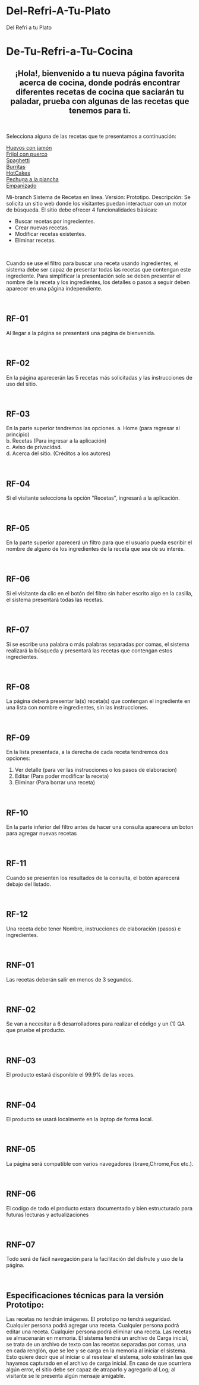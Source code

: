 # Del-Refri-A-Tu-Plato

<!DOCTYPE html>
<html>
  <head>
    <tittle>Del Refri a tu Plato</tittle>
    <link rel="stylesheet" href="//maxcdn.bootstrapcdn.com/bootstrap/3.2.0/css/bootstrap.min.css">
    <link rel="stylesheet" href="//maxcdn.bootstrapcdn.com/bootstrap/3.2.0/css/bootstrap-theme.min.css">
    <link rel="stylesheet" type="text/css" href="style.css"/>
  </head>
  <body>
    <h1>De-Tu-Refri-a-Tu-Cocina</h1>
    <h2><center>¡Hola!, bienvenido a tu nueva página favorita acerca de cocina, donde podrás encontrar diferentes recetas de cocina que saciarán tu paladar, prueba con algunas de las recetas que tenemos para ti.</center></h2>
    <br/>
      <article>
        <p>Selecciona alguna de las recetas que te presentamos a continuación:</p>
        <a href="Huevo con Jamón.md"> Huevos con jamón </a>
        <br />
        <a href="Frijol con Puerco.md"> Frijol con puerco </a>
        <br/>
        <a href="Link del apartado"> Spaghetti </a>
        <br/>
        <a href="Link del apartado"> Burritas </a>
        <br/>
        <a href="Link del apartado"> HotCakes </a>
        <br/>
        <a href="Link del apartado"> Pechuga a la plancha </a>
        <br/>
        <a href="Link del apartado"> Empanizado </a>
        <br/>
      </article>
      <article>
        <p>
          Mi-branch
          Sistema de Recetas en línea.
          Versión: Prototipo.
          Descripción:
          Se solicita un sitio web donde los visitantes puedan interactuar con un motor de búsqueda.
          El sitio debe ofrecer 4 funcionalidades básicas:
          <ul>
            <li>Buscar recetas por ingredientes.</li>
            <li>Crear nuevas recetas.</li>
            <li>Modificar recetas existentes.</li>
            <li>Eliminar recetas.</li>
          </ul>
        </p>
        <br/>  
        <p>
          Cuando se use el filtro para buscar una receta usando ingredientes, el sistema debe ser capaz de presentar todas las recetas que contengan este ingrediente.
          Para simplificar la presentación solo se deben presentar el nombre de la receta y los ingredientes, los detalles o pasos a seguir deben aparecer en una página independiente.
        </p>
        <br/>
      </article>
      <article>
        <h2> RF-01 </h2>
          <p>Al llegar  a la página se presentará una página de bienvenida.</p>
            <br/>  
        <h2> RF-02 </h2>
          <p>En la página aparecerán las 5 recetas más solicitadas y las instrucciones de uso del sitio.</p>
           <br/>
        <h2> RF-03 </h2>
         <p>En la parte superior tendremos las opciones. 
          a. Home (para regresar al principio)
          <br/>
          b. Recetas (Para ingresar a la aplicación)
          <br/>
          c. Aviso de privacidad.
          <br/>
          d. Acerca del sitio. (Créditos a los autores)
         </p>
          <br/>
        <h2> RF-04 </h2>
          <p>Si el visitante selecciona la opción "Recetas", ingresará a la aplicación.</p>
           <br/>
        <h2> RF-05 </h2>
          <p>En la parte superior aparecerá un filtro para que el usuario pueda escribir el nombre de alguno de los ingredientes de la receta que sea de su interés.</p>
           <br/>
        <h2> RF-06 </h2>
          <p>Si el visitante da clic en el botón del filtro sin haber escrito algo en la casilla, el sistema presentará todas las recetas.</p>
            <br/>
        <h2> RF-07 </h2>
          <p> Si se escribe una palabra o más palabras separadas por comas, el sistema realizará la búsqueda y presentará las recetas que contengan estos ingredientes. </p>
            <br/>
        <h2> RF-08 </h2>
          <p> La página deberá presentar la(s) receta(s) que contengan el ingrediente en una lista con nombre e ingredientes, sin las instrucciones. </p>
            <br/>
        <h2> RF-09 </h2>
          <p>En la lista presentada, a la derecha de cada receta tendremos dos opciones:</p>
            <ol>
              <li>Ver detalle (para ver las instrucciones o los pasos de elaboracion)</li>
              <li>Editar (Para poder modificar la receta)</li>
              <li>Eliminar (Para borrar una receta)</li>
            </ol>
            <br/>
        <h2> RF-10 </h2>
          <p>En la parte inferior del filtro antes de hacer una consulta aparecera un boton para agregar nuevas recetas</p>
            <br/>
        <h2> RF-11 </h2>
          <p>Cuando se presenten los resultados de la consulta, el botón aparecerá debajo del listado.</p>
            <br/>
        <h2> RF-12 </h2>
          <p>Una receta debe tener Nombre, instrucciones de elaboración (pasos) e ingredientes.</p>
            <br/>
       </article>
       <article>
        <h2>  RNF-01 </h2>
          <p>Las recetas deberán salir en menos de 3 segundos.</p>
            <br/>
        <h2>  RNF-02 </h2>
          <p>Se van a necesitar a 6 desarrolladores para realizar el código y un (1) QA que pruebe el producto.</p>
            <br/>
        <h2> RNF-03 </h2>
          <p>El producto estará disponible el 99.9% de las veces.</p>
            <br/>
        <h2>  RNF-04 </h2>
          <p>El producto se usará localmente en la laptop de forma local.</p>
            <br/>
        <h2> RNF-05 </h2>
          <p> La página será compatible con varios navegadores (brave,Chrome,Fox etc.). </p>
            <br/>
        <h2> RNF-06</h2>
          <p>El codigo de todo el producto estara documentado y bien estructurado para futuras lecturas y actualizaciones</p>
            <br/>
        <h2> RNF-07</h2>
          <p>Todo será de fácil navegación para la facilitación del disfrute y uso de la página.</p>
            <br/>
       </article>
       <article>
         <h2>Especificaciones técnicas para la versión Prototipo: </h2>
          <p>
            Las recetas no tendrán imágenes.
            El prototipo no tendrá seguridad.
            Cualquier persona podrá agregar una receta.
            Cualquier persona podrá editar una receta.
            Cualquier persona podrá eliminar una receta.
            Las recetas se almacenarán en memoria. 
            El sistema tendrá un archivo de Carga inicial, se trata de un archivo de texto con las recetas separadas por comas, una en cada renglón, que se lee y se carga en la memoria al iniciar el sistema.
            Esto quiere decir que al iniciar o al resetear el sistema, solo existirán las que hayamos capturado en el archivo de carga inicial.
            En caso de que ocurriera algún error, el sitio debe ser capaz de atraparlo y agregarlo al Log; al visitante se le presenta algún mensaje amigable.
          </p>
        </article>
  </body>
</html>
